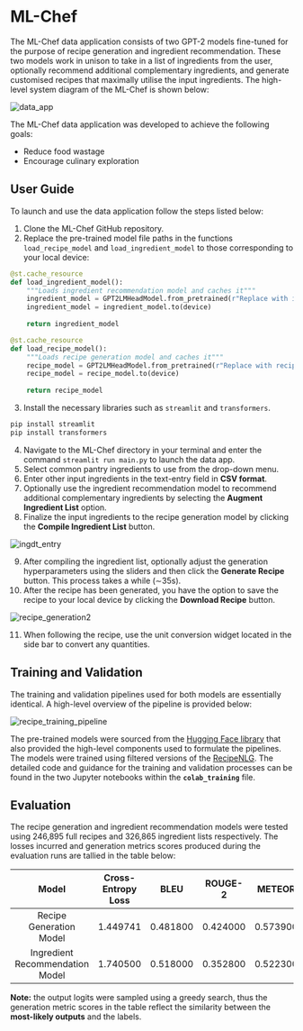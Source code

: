 # ML-Chef

The ML-Chef data application consists of two GPT-2 models fine-tuned for the purpose of recipe generation and ingredient recommendation. These two models work in unison to take in a list of ingredients from the user, optionally recommend additional complementary ingredients, and generate customised recipes that maximally utilise the input ingredients. The high-level system diagram of the ML-Chef is shown below:

![data_app](https://github.com/huangweihan99/ML-Chef/assets/83905363/f89d272b-828c-4d96-93ca-768c157ecd21)

The ML-Chef data application was developed to achieve the following goals:

* Reduce food wastage
* Encourage culinary exploration

## User Guide

To launch and use the data application follow the steps listed below:
1. Clone the ML-Chef GitHub repository.
2. Replace the pre-trained model file paths in the functions `load_recipe_model` and `load_ingredient_model` to those corresponding to your local device:

```python
@st.cache_resource
def load_ingredient_model():
    """Loads ingredient recommendation model and caches it"""
    ingredient_model = GPT2LMHeadModel.from_pretrained(r"Replace with ingredient model file path")
    ingredient_model = ingredient_model.to(device)
    
    return ingredient_model

@st.cache_resource
def load_recipe_model():
    """Loads recipe generation model and caches it"""
    recipe_model = GPT2LMHeadModel.from_pretrained(r"Replace with recipe model file path")
    recipe_model = recipe_model.to(device)
    
    return recipe_model
```

3. Install the necessary libraries such as `streamlit` and `transformers`.

```python
pip install streamlit
pip install transformers
```

4. Navigate to the ML-Chef directory in your terminal and enter the command `streamlit run main.py` to launch the data app.
5. Select common pantry ingredients to use from the drop-down menu.
6. Enter other input ingredients in the text-entry field in **CSV format**.
7. Optionally use the ingredient recommendation model to recommend additional complementary ingredients by selecting the **Augment Ingredient List** option.
8. Finalize the input ingredients to the recipe generation model by clicking the **Compile Ingredient List** button.

![ingdt_entry](https://github.com/huangweihan99/ML-Chef/assets/83905363/cd8ca45f-2d8f-4108-827c-b482e7202ca9)

9. After compiling the ingredient list, optionally adjust the generation hyperparameters using the sliders and then click the **Generate Recipe** button. This process takes a while (∼35s).
10. After the recipe has been generated, you have the option to save the recipe to your local device by clicking the **Download Recipe** button.

![recipe_generation2](https://github.com/huangweihan99/ML-Chef/assets/83905363/821c5647-43ee-42e1-8839-c040b916327f)

11. When following the recipe, use the unit conversion widget located in the side bar to convert any quantities.

## Training and Validation

The training and validation pipelines used for both models are essentially identical. A high-level overview of the pipeline is provided below:

![recipe_training_pipeline](https://github.com/huangweihan99/ML-Chef/assets/83905363/dccd0b1c-32de-4d9e-8e68-a180370f887a)

The pre-trained models were sourced from the [Hugging Face library](https://huggingface.co/) that also provided the high-level components used to formulate the pipelines. The models were trained using filtered versions of the [RecipeNLG](https://recipenlg.cs.put.poznan.pl/). The detailed code and guidance for the training and validation processes can be found in the two Jupyter notebooks within the **`colab_training`** file.

## Evaluation

The recipe generation and ingredient recommendation models were tested using 246,895 full recipes and 326,865 ingredient lists respectively. The losses incurred and generation metrics scores produced during the evaluation runs are tallied in the table below:

|Model                          | Cross-Entropy Loss|BLEU    |ROUGE-2 |METEOR  |SBERT   |WER     |
|:-----------------------------:|:-----------------:|:------:|:------:|:------:|:------:|:------:|
|Recipe Generation Model        |1.449741           |0.481800|0.424000|0.573900|0.971600|0.659600|
|Ingredient Recommendation Model|1.740500           |0.518000|0.352800|0.522300|0.851000|0.843300|

**Note:** the output logits were sampled using a greedy search, thus the generation metric scores in the table reflect the similarity between the **most-likely outputs** and the labels.



